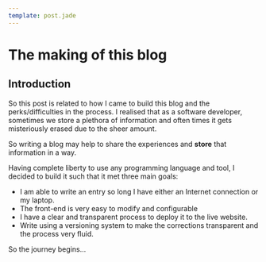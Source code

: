 ```yaml
---
template: post.jade
---
```

The making of this blog
===============

Introduction
------------------------

So this post is related to how I came to build this blog and the perks/difficulties in the process.
I realised that as a software developer, sometimes we store a plethora of information and often times it gets misteriously erased due to the sheer amount.

So writing a blog may help to share the experiences and **store** that information in a way.

Having complete liberty to use any programming language and tool, I decided to build it such that it met three main goals:

- I am able to write an entry so long I have either an Internet connection or my laptop.
- The front-end is very easy to modify and configurable
- I have a clear and transparent process to deploy it to the live website.
- Write using a versioning system to make the corrections transparent and the process very fluid.

So the journey begins...

